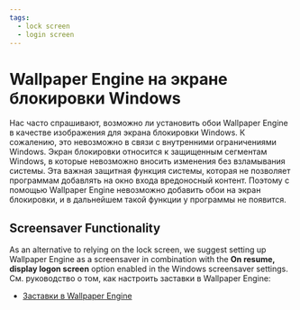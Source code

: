 ```yaml
---
tags:
  - lock screen
  - login screen
---
```


# Wallpaper Engine на экране блокировки Windows

Нас часто спрашивают, возможно ли установить обои Wallpaper Engine в качестве изображения для экрана блокировки Windows. К сожалению, это невозможно в связи с внутренними ограничениями Windows. Экран блокировки относится к защищенным сегментам Windows, в которые невозможно вносить изменения без взламывания системы. Эта важная защитная функция системы, которая не позволяет программам добавлять на окно входа вредоносный контент. Поэтому с помощью Wallpaper Engine невозможно добавить обои на экран блокировки, и в дальнейшем такой функции у программы не появится.

## Screensaver Functionality

As an alternative to relying on the lock screen, we suggest setting up Wallpaper Engine as a screensaver in combination with the **On resume, display logon screen** option enabled in the Windows screensaver settings. См. руководство о том, как настроить заставки в Wallpaper Engine:

* [Заставки в Wallpaper Engine](/functionality/screensaver.html)